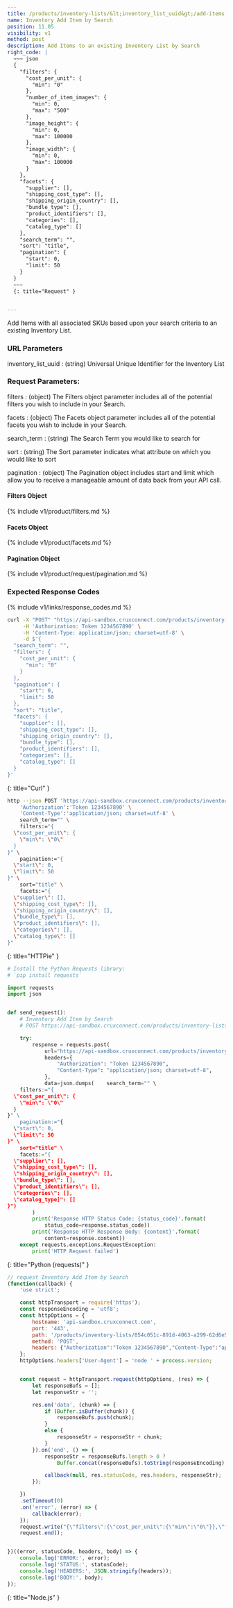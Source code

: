 ```yaml
---
title: /products/inventory-lists/&lt;inventory_list_uuid&gt;/add-items-by-search/
name: Inventory Add Item by Search
position: 11.05
visibility: v1
method: post
description: Add Items to an existing Inventory List by Search
right_code: |
  ~~~ json
  {
    "filters": {
      "cost_per_unit": {
        "min": "0"
      },
      "number_of_item_images": {
        "min": 0,
        "max": "500"
      },
      "image_height": {
        "min": 0,
        "max": 100000
      },
      "image_width": {
        "min": 0,
        "max": 100000
      }
    },
    "facets": {
      "supplier": [],
      "shipping_cost_type": [],
      "shipping_origin_country": [],
      "bundle_type": [],
      "product_identifiers": [],
      "categories": [],
      "catalog_type": []
    },
    "search_term": "",
    "sort": "title",
    "pagination": {
      "start": 0,
      "limit": 50
    }
  }
  ~~~
  {: title="Request" }


---
```

Add Items with all associated SKUs based upon your search criteria to an existing Inventory List.

### URL Parameters

inventory_list_uuid
: (string) Universal Unique Identifier for the Inventory List

### Request Parameters:

filters
: (object) The Filters object parameter includes all of the potential filters you wish to include in your Search.

facets
: (object) The Facets object parameter includes all of the potential facets you wish to include in your Search.

search_term
: (string) The Search Term you would like to search for

sort
: (string) The Sort parameter indicates what attribute on which you would like to sort

pagination
: (object) The Pagination object includes start and limit which allow you to receive a manageable amount of data back from your API call.

#### Filters Object

{% include v1/product/filters.md %}

#### Facets Object

{% include v1/product/facets.md %}

#### Pagination Object
{% include v1/product/request/pagination.md %}

### Expected Response Codes

{% include v1/links/response_codes.md %}


~~~ bash
curl -X "POST" "https://api-sandbox.cruxconnect.com/products/inventory-lists/054c051c-891d-4063-a299-62d6e5036e53/add-items-by-search/" \
     -H 'Authorization: Token 1234567890' \
     -H 'Content-Type: application/json; charset=utf-8' \
     -d $'{
  "search_term": "",
  "filters": {
    "cost_per_unit": {
      "min": "0"
    }
  },
  "pagination": {
    "start": 0,
    "limit": 50
  },
  "sort": "title",
  "facets": {
    "supplier": [],
    "shipping_cost_type": [],
    "shipping_origin_country": [],
    "bundle_type": [],
    "product_identifiers": [],
    "categories": [],
    "catalog_type": []
  }
}'

~~~
{: title="Curl" }

~~~ bash
http --json POST 'https://api-sandbox.cruxconnect.com/products/inventory-lists/054c051c-891d-4063-a299-62d6e5036e53/add-items-by-search/' \
    'Authorization':'Token 1234567890' \
    'Content-Type':'application/json; charset=utf-8' \
    search_term="" \
    filters:="{
  \"cost_per_unit\": {
    \"min\": \"0\"
  }
}" \
    pagination:="{
  \"start\": 0,
  \"limit\": 50
}" \
    sort="title" \
    facets:="{
  \"supplier\": [],
  \"shipping_cost_type\": [],
  \"shipping_origin_country\": [],
  \"bundle_type\": [],
  \"product_identifiers\": [],
  \"categories\": [],
  \"catalog_type\": []
}"

~~~
{: title="HTTPie" }

~~~ python
# Install the Python Requests library:
# `pip install requests`

import requests
import json


def send_request():
    # Inventory Add Item by Search
    # POST https://api-sandbox.cruxconnect.com/products/inventory-lists/054c051c-891d-4063-a299-62d6e5036e53/add-items-by-search/

    try:
        response = requests.post(
            url="https://api-sandbox.cruxconnect.com/products/inventory-lists/054c051c-891d-4063-a299-62d6e5036e53/add-items-by-search/",
            headers={
                "Authorization": "Token 1234567890",
                "Content-Type": "application/json; charset=utf-8",
            },
            data=json.dumps(    search_term="" \
    filters:="{
  \"cost_per_unit\": {
    \"min\": \"0\"
  }
}" \
    pagination:="{
  \"start\": 0,
  \"limit\": 50
}" \
    sort="title" \
    facets:="{
  \"supplier\": [],
  \"shipping_cost_type\": [],
  \"shipping_origin_country\": [],
  \"bundle_type\": [],
  \"product_identifiers\": [],
  \"categories\": [],
  \"catalog_type]": []
}")
        )
        print('Response HTTP Status Code: {status_code}'.format(
            status_code=response.status_code))
        print('Response HTTP Response Body: {content}'.format(
            content=response.content))
    except requests.exceptions.RequestException:
        print('HTTP Request failed')

~~~
{: title="Python (requests)" }

~~~ javascript
// request Inventory Add Item by Search
(function(callback) {
    'use strict';

    const httpTransport = require('https');
    const responseEncoding = 'utf8';
    const httpOptions = {
        hostname: 'api-sandbox.cruxconnect.com',
        port: '443',
        path: '/products/inventory-lists/054c051c-891d-4063-a299-62d6e5036e53/add-items-by-search/',
        method: 'POST',
        headers: {"Authorization":"Token 1234567890","Content-Type":"application/json; charset=utf-8"}
    };
    httpOptions.headers['User-Agent'] = 'node ' + process.version;


    const request = httpTransport.request(httpOptions, (res) => {
        let responseBufs = [];
        let responseStr = '';

        res.on('data', (chunk) => {
            if (Buffer.isBuffer(chunk)) {
                responseBufs.push(chunk);
            }
            else {
                responseStr = responseStr + chunk;
            }
        }).on('end', () => {
            responseStr = responseBufs.length > 0 ?
                Buffer.concat(responseBufs).toString(responseEncoding) : responseStr;

            callback(null, res.statusCode, res.headers, responseStr);
        });

    })
    .setTimeout(0)
    .on('error', (error) => {
        callback(error);
    });
    request.write("{\"filters\":{\"cost_per_unit\":{\"min\":\"0\"}},\"facets\":{\"supplier\":[],\"shipping_cost_type\":[],\"shipping_origin_country\":[],\"bundle_type\":[],\"product_identifiers\":[],\"categories\":[]},\"search_term\":\"\",\"sort\":\"title\",\"pagination\":{\"start\":0,\"limit\":50}}")
    request.end();


})((error, statusCode, headers, body) => {
    console.log('ERROR:', error);
    console.log('STATUS:', statusCode);
    console.log('HEADERS:', JSON.stringify(headers));
    console.log('BODY:', body);
});

~~~
{: title="Node.js" }
